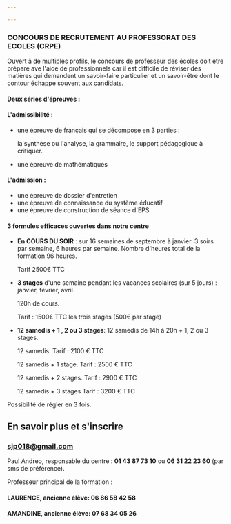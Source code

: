 ```yaml
---

---
```

### CONCOURS DE RECRUTEMENT AU    PROFESSORAT DES ECOLES (CRPE)

Ouvert à de multiples profils, le concours de professeur des écoles doit être préparé ave l'aide de professionnels car il est difficile de réviser des matières qui demandent un savoir-faire particulier et un savoir-être dont le contour échappe souvent aux candidats.

#### Deux séries d'épreuves :

#### L'admissibilité :

* une épreuve de français qui se décompose en 3 parties :

  la synthèse ou l'analyse, la grammaire, le support pédagogique à critiquer.
* une épreuve de mathématiques

#### L'admission :

* une épreuve de dossier d'entretien
* une épreuve de connaissance du système éducatif
* une épreuve de construction de séance d'EPS

#### 3 formules efficaces ouvertes dans notre centre

* **En COURS DU SOIR** : sur 16 semaines de septembre à janvier. 3 soirs par semaine, 6 heures par semaine. Nombre d'heures total de la formation 96 heures.

  Tarif 2500€ TTC
* **3 stages** d'une semaine pendant les vacances scolaires  (sur 5 jours) : janvier, février, avril.

  120h  de cours.

  Tarif : 1500€ TTC les trois stages (500€ par stage)
* **12 samedis + 1 , 2 ou 3 stages**: 12 samedis de 14h à 20h + 1, 2 ou 3 stages.

  12 samedis. Tarif : 2100 € TTC

  12 samedis + 1 stage. Tarif : 2500 € TTC

  12 samedis + 2 stages. Tarif : 2900 € TTC

  12 samedis + 3 stages Tarif : 3200 € TTC

Possibilité de régler en 3 fois. 

## En savoir plus et s'inscrire

### sjp018@gmail.com

Paul Andreo, responsable du centre : **01 43 87 73 10** ou **06 31 22 23 60** (par sms de préférence).

Professeur principal de la formation :

#### **LAURENCE**, ancienne élève: 06 86 58 42 58

#### **AMANDINE**, ancienne élève: 07 68 34 05 26